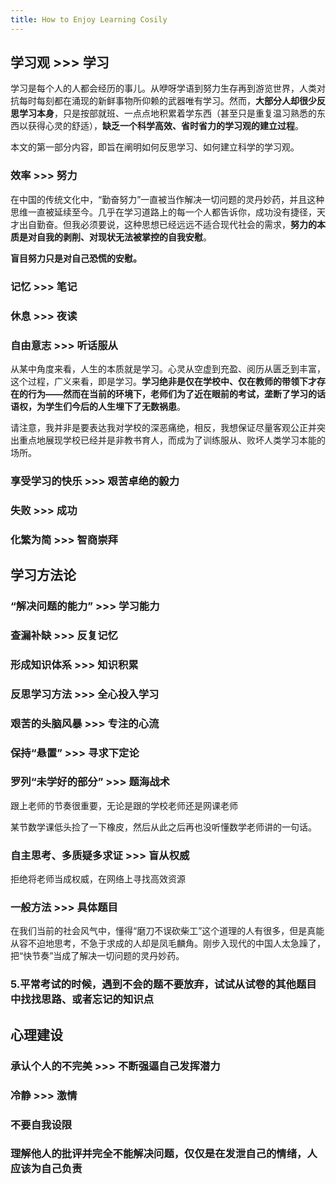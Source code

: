 ```yaml
---
title: How to Enjoy Learning Cosily
---
```


## 学习观 >>> 学习

学习是每个人的人都会经历的事儿。从咿呀学语到努力生存再到游览世界，人类对抗每时每刻都在涌现的新鲜事物所仰赖的武器唯有学习。然而，**大部分人却很少反思学习本身**，只是按部就班、一点点地积累着学东西（甚至只是重复温习熟悉的东西以获得心灵的舒适），**缺乏一个科学高效、省时省力的学习观的建立过程**。

本文的第一部分内容，即旨在阐明如何反思学习、如何建立科学的学习观。


### 效率 >>> 努力

在中国的传统文化中，“勤奋努力”一直被当作解决一切问题的灵丹妙药，并且这种思维一直被延续至今。几乎在学习道路上的每一个人都告诉你，成功没有捷径，天才出自勤奋。但我必须要说，这种思想已经远远不适合现代社会的需求，**努力的本质是对自我的剥削、对现状无法被掌控的自我安慰**。

**盲目努力只是对自己恐慌的安慰。**

### 记忆 >>> 笔记

### 休息 >>> 夜读

### 自由意志 >>> 听话服从

从某中角度来看，人生的本质就是学习。心灵从空虚到充盈、阅历从匮乏到丰富，这个过程，广义来看，即是学习。**学习绝非是仅在学校中、仅在教师的带领下才存在的行为——然而在当前的环境下，老师们为了近在眼前的考试，垄断了学习的话语权，为学生们今后的人生埋下了无数祸患**。

请注意，我并非是要表达我对学校的深恶痛绝，相反，我想保证尽量客观公正并突出重点地展现学校已经并是非教书育人，而成为了训练服从、败坏人类学习本能的场所。

<!-- 《无知的教师》教师如何垄断学习的主导权 -->

### 享受学习的快乐 >>> 艰苦卓绝的毅力

### 失败 >>> 成功

### 化繁为简 >>> 智商崇拜

## 学习方法论

### “解决问题的能力” >>> 学习能力

### 查漏补缺 >>> 反复记忆

### 形成知识体系 >>> 知识积累

### 反思学习方法 >>> 全心投入学习

### 艰苦的头脑风暴 >>> 专注的心流

### 保持“悬置” >>> 寻求下定论

### 罗列“未学好的部分” >>> 题海战术

跟上老师的节奏很重要，无论是跟的学校老师还是网课老师

某节数学课低头捡了一下橡皮，然后从此之后再也没听懂数学老师讲的一句话。

### 自主思考、多质疑多求证 >>> 盲从权威

拒绝将老师当成权威，在网络上寻找高效资源

<!-- 《无知的教师》教师如何树立自己的权威 -->


### 一般方法 >>> 具体题目

在我们当前的社会风气中，懂得“磨刀不误砍柴工”这个道理的人有很多，但是真能从容不迫地思考，不急于求成的人却是凤毛麟角。刚步入现代的中国人太急躁了，把“快节奏”当成了解决一切问题的灵丹妙药。

### 5.平常考试的时候，遇到不会的题不要放弃，试试从试卷的其他题目中找找思路、或者忘记的知识点

## 心理建设

### 承认个人的不完美 >>> 不断强逼自己发挥潜力

### 冷静 >>> 激情

### 不要自我设限

### 理解他人的批评并完全不能解决问题，仅仅是在发泄自己的情绪，人应该为自己负责
 